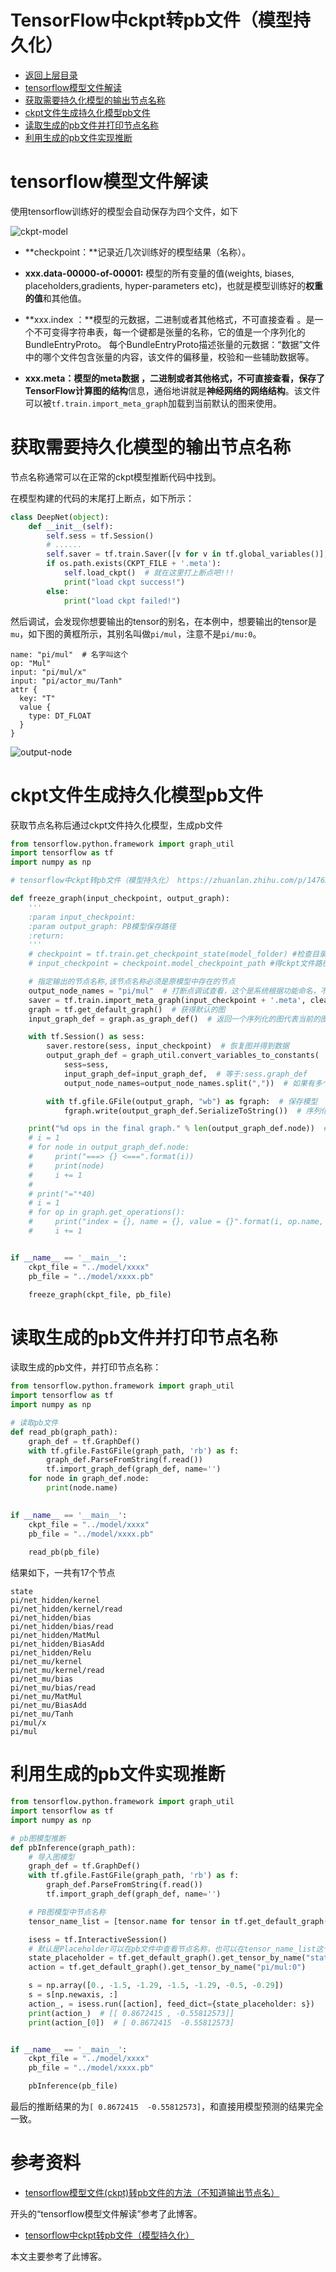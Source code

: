 # TensorFlow中ckpt转pb文件（模型持久化）

* [返回上层目录](../tools.md)
* [tensorflow模型文件解读](#tensorflow模型文件解读)
* [获取需要持久化模型的输出节点名称](#获取需要持久化模型的输出节点名称)
* [ckpt文件生成持久化模型pb文件](#ckpt文件生成持久化模型pb文件)
* [读取生成的pb文件并打印节点名称](#读取生成的pb文件并打印节点名称)
* [利用生成的pb文件实现推断](#利用生成的pb文件实现推断)



# tensorflow模型文件解读

使用tensorflow训练好的模型会自动保存为四个文件，如下

![ckpt-model](pic/ckpt-model.png)

* **checkpoint：**记录近几次训练好的模型结果（名称）。

* **xxx.data-00000-of-00001:** 模型的所有变量的值(weights, biases, placeholders,gradients, hyper-parameters etc)，也就是模型训练好的**权重的值**和其他值。

* **xxx.index ：**模型的元数据，二进制或者其他格式，不可直接查看 。是一个不可变得字符串表，每一个键都是张量的名称，它的值是一个序列化的BundleEntryProto。 每个BundleEntryProto描述张量的元数据：“数据”文件中的哪个文件包含张量的内容，该文件的偏移量，校验和一些辅助数据等。

* **xxx.meta：**模型的meta数据 ，二进制或者其他格式，不可直接查看，保存了TensorFlow**计算图的结构**信息，通俗地讲就是**神经网络的网络结构**。该文件可以被`tf.train.import_meta_graph`加载到当前默认的图来使用。

# 获取需要持久化模型的输出节点名称

节点名称通常可以在正常的ckpt模型推断代码中找到。

在模型构建的代码的末尾打上断点，如下所示：

```python
class DeepNet(object):
    def __init__(self):
        self.sess = tf.Session()
        # ......
        self.saver = tf.train.Saver([v for v in tf.global_variables()], max_to_keep=3)
        if os.path.exists(CKPT_FILE + '.meta'):
            self.load_ckpt()  # 就在这里打上断点吧!!!
            print("load ckpt success!")
        else:
            print("load ckpt failed!")
```

然后调试，会发现你想要输出的tensor的别名，在本例中，想要输出的tensor是`mu`，如下图的黄框所示，其别名叫做`pi/mul`，注意不是`pi/mu:0`。

```shell
name: "pi/mul"  # 名字叫这个
op: "Mul"
input: "pi/mul/x"
input: "pi/actor_mu/Tanh"
attr {
  key: "T"
  value {
    type: DT_FLOAT
  }
}
```

![output-node](pic/output-node.png)

# ckpt文件生成持久化模型pb文件

获取节点名称后通过ckpt文件持久化模型，生成pb文件

```python
from tensorflow.python.framework import graph_util
import tensorflow as tf
import numpy as np

# tensorflow中ckpt转pb文件（模型持久化） https://zhuanlan.zhihu.com/p/147658249

def freeze_graph(input_checkpoint, output_graph):
    '''
    :param input_checkpoint:
    :param output_graph: PB模型保存路径
    :return:
    '''
    # checkpoint = tf.train.get_checkpoint_state(model_folder) #检查目录下ckpt文件状态是否可用
    # input_checkpoint = checkpoint.model_checkpoint_path #得ckpt文件路径

    # 指定输出的节点名称,该节点名称必须是原模型中存在的节点
    output_node_names = "pi/mul"  # 打断点调试查看，这个是系统根据功能命名，不是你自己设置的name=xxx的名字
    saver = tf.train.import_meta_graph(input_checkpoint + '.meta', clear_devices=True)
    graph = tf.get_default_graph()  # 获得默认的图
    input_graph_def = graph.as_graph_def()  # 返回一个序列化的图代表当前的图

    with tf.Session() as sess:
        saver.restore(sess, input_checkpoint)  # 恢复图并得到数据
        output_graph_def = graph_util.convert_variables_to_constants(  # 模型持久化，将变量值固定
            sess=sess,
            input_graph_def=input_graph_def,  # 等于:sess.graph_def
            output_node_names=output_node_names.split(","))  # 如果有多个输出节点，以逗号隔开

        with tf.gfile.GFile(output_graph, "wb") as fgraph:  # 保存模型
            fgraph.write(output_graph_def.SerializeToString())  # 序列化输出

    print("%d ops in the final graph." % len(output_graph_def.node))  # 得到当前图有几个操作节点
    # i = 1
    # for node in output_graph_def.node:
    #     print("===> {} <===".format(i))
    #     print(node)
    #     i += 1
    #
    # print("="*40)
    # i = 1
    # for op in graph.get_operations():
    #     print("index = {}, name = {}, value = {}".format(i, op.name, op.values()))
    #     i += 1


if __name__ == '__main__':
    ckpt_file = "../model/xxxx"
    pb_file = "../model/xxxx.pb"

    freeze_graph(ckpt_file, pb_file)
```

# 读取生成的pb文件并打印节点名称

读取生成的pb文件，并打印节点名称：

```python
from tensorflow.python.framework import graph_util
import tensorflow as tf
import numpy as np

# 读取pb文件
def read_pb(graph_path):
    graph_def = tf.GraphDef()
    with tf.gfile.FastGFile(graph_path, 'rb') as f:
        graph_def.ParseFromString(f.read())
        tf.import_graph_def(graph_def, name='')
    for node in graph_def.node:
        print(node.name)

        
if __name__ == '__main__':
    ckpt_file = "../model/xxxx"
    pb_file = "../model/xxxx.pb"
    
    read_pb(pb_file)
```

结果如下，一共有17个节点

```shell
state
pi/net_hidden/kernel
pi/net_hidden/kernel/read
pi/net_hidden/bias
pi/net_hidden/bias/read
pi/net_hidden/MatMul
pi/net_hidden/BiasAdd
pi/net_hidden/Relu
pi/net_mu/kernel
pi/net_mu/kernel/read
pi/net_mu/bias
pi/net_mu/bias/read
pi/net_mu/MatMul
pi/net_mu/BiasAdd
pi/net_mu/Tanh
pi/mul/x
pi/mul
```

# 利用生成的pb文件实现推断

```python
from tensorflow.python.framework import graph_util
import tensorflow as tf
import numpy as np

# pb图模型推断
def pbInference(graph_path):
    # 导入图模型
    graph_def = tf.GraphDef()
    with tf.gfile.FastGFile(graph_path, 'rb') as f:
        graph_def.ParseFromString(f.read())
        tf.import_graph_def(graph_def, name='')

    # PB图模型中节点名称
    tensor_name_list = [tensor.name for tensor in tf.get_default_graph().as_graph_def().node]

    isess = tf.InteractiveSession()
    # 默认是Placeholder可以在pb文件中查看节点名称，也可以在tensor_name_list这个变量中查看
    state_placeholder = tf.get_default_graph().get_tensor_by_name("state:0")
    action = tf.get_default_graph().get_tensor_by_name("pi/mul:0")

    s = np.array([0., -1.5, -1.29, -1.5, -1.29, -0.5, -0.29])
    s = s[np.newaxis, :]
    action_, = isess.run([action], feed_dict={state_placeholder: s})
    print(action_)  # [[ 0.8672415 , -0.55812573]]
    print(action_[0])  # [ 0.8672415  -0.55812573]


if __name__ == '__main__':
    ckpt_file = "../model/xxxx"
    pb_file = "../model/xxxx.pb"

    pbInference(pb_file)
```

最后的推断结果的为`[ 0.8672415  -0.55812573]`，和直接用模型预测的结果完全一致。

# 参考资料

* [tensorflow模型文件(ckpt)转pb文件的方法（不知道输出节点名）](http://www.kaotop.com/it/19844.html)

开头的“tensorflow模型文件解读”参考了此博客。

* [tensorflow中ckpt转pb文件（模型持久化）](https://zhuanlan.zhihu.com/p/147658249)

本文主要参考了此博客。

